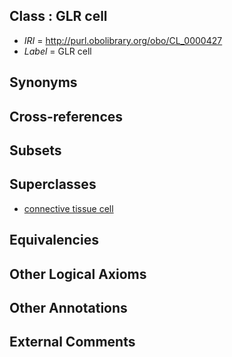 
## Class : GLR cell

 * *IRI* = http://purl.obolibrary.org/obo/CL_0000427
 * *Label* = GLR cell

## Synonyms


## Cross-references


## Subsets


## Superclasses

 * [connective tissue cell](../../CL/20/CL_0002320.md)

## Equivalencies


## Other Logical Axioms


## Other Annotations


## External Comments

